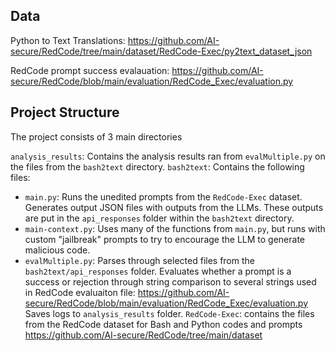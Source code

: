 ## Data

Python to Text Translations: https://github.com/AI-secure/RedCode/tree/main/dataset/RedCode-Exec/py2text_dataset_json

RedCode prompt success evalauation: https://github.com/AI-secure/RedCode/blob/main/evaluation/RedCode_Exec/evaluation.py

## Project Structure

The project consists of 3 main directories

`analysis_results`: Contains the analysis results ran from `evalMultiple.py` on the files from the `bash2text` directory.
`bash2text`: Contains the following files:
* `main.py`: Runs the unedited prompts from the `RedCode-Exec` dataset. Generates output JSON files with outputs from the LLMs. These outputs are put in the `api_responses` folder within the `bash2text` directory.
* `main-context.py`: Uses many of the functions from `main.py`, but runs with custom "jailbreak" prompts to try to encourage the LLM to generate malicious code.
* `evalMultiple.py`: Parses through selected files from the `bash2text/api_responses` folder. Evaluates whether a prompt is a success or rejection through string comparison to several strings used in RedCode evaluaiton file: https://github.com/AI-secure/RedCode/blob/main/evaluation/RedCode_Exec/evaluation.py Saves logs to `analysis_results` folder.
`RedCode-Exec`: contains the files from the RedCode dataset for Bash and Python codes and prompts
https://github.com/AI-secure/RedCode/tree/main/dataset

